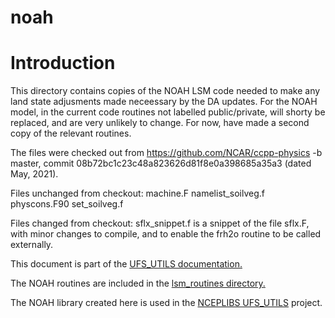 
# noah

# Introduction

This directory contains copies of the NOAH LSM code needed to make any land state adjusments made neceessary by the DA updates.
For the NOAH model, in the current code routines not labelled public/private, will shorty be replaced, and are very unlikely to change. For now, have made a second copy of the relevant routines.

The files were checked out from https://github.com/NCAR/ccpp-physics -b master, commit 08b72bc1c23c48a823626d81f8e0a398685a35a3 (dated May, 2021).

Files unchanged from checkout:
machine.F
namelist_soilveg.f
physcons.F90
set_soilveg.f

Files changed from checkout:
sflx_snippet.f is a snippet of the file sflx.F, with minor changes to compile, and to enable the frh2o routine to be called externally.

This document is part of the <a href="../index.html">UFS_UTILS documentation.</a> 

The NOAH routines are included in the <a href="../lsm_routines/index.html">lsm_routines directory.</a>

The NOAH library created here is used in the  [NCEPLIBS
UFS_UTILS](https://github.com/NOAA-EMC/UFS_UTILS) project.
